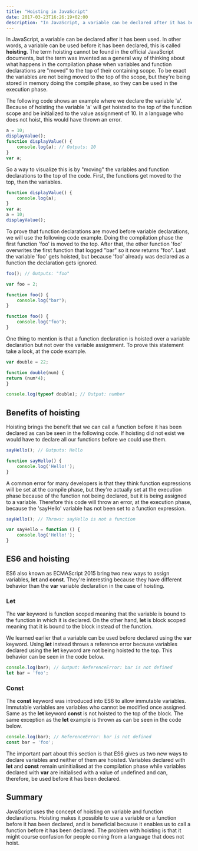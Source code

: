 ```yaml
---
title: "Hoisting in JavaScript"
date: 2017-03-23T16:26:19+02:00
description: "In JavaScript, a variable can be declared after it has been used. In other words, a variable can be used before it has been declared, this is called hoisting. The term hoisting cannot be found in the official JavaScript documents, but the term was invented as a general way of thinking about what happens in the compilation phase when variables and function declarations are moved to the top of their containing scope. To be exact the variables are not being moved to the top of the scope, but they're being stored in memory doing the compile phase, so they can be used in the execution phase."
---
```


In JavaScript, a variable can be declared after it has been used. In other words, a variable can be used before it has been declared, this is called **hoisting**. The term hoisting cannot be found in the official JavaScript documents, but the term was invented as a general way of thinking about what happens in the compilation phase when variables and function declarations are "moved" to the top of their containing scope. To be exact the variables are not being moved to the top of the scope, but they're being stored in memory doing the compile phase, so they can be used in the execution phase.

The following code shows an example where we declare the variable 'a'. Because of hoisting the variable 'a' will get hoisted to the top of the function scope and be initialized to the value assignment of 10\. In a language who does not hoist, this would have thrown an error.

```js
a = 10;
displayValue();
function displayValue() {
    console.log(a); // Outputs: 10
}
var a;
```

So a way to visualize this is by "moving" the variables and function declarations to the top of the code. First, the functions get moved to the top, then the variables.

```js
function displayValue() {
    console.log(a);
}
var a;
a = 10;
displayValue();
```

To prove that function declarations are moved before variable declarations, we will use the following code example. Doing the compilation phase the first function 'foo' is moved to the top. After that, the other function 'foo' overwrites the first function that logged "bar" so it now returns "foo". Last the variable 'foo' gets hoisted, but because 'foo' already was declared as a function the declaration gets ignored.

```js
foo(); // Outputs: "foo"

var foo = 2;

function foo() {
    console.log("bar");
}

function foo() {
    console.log("foo");
}
```

One thing to mention is that a function declaration is hoisted over a variable declaration but not over the variable assignment. To prove this statement take a look, at the code example.

```js
var double = 22;

function double(num) {
return (num*4);
}

console.log(typeof double); // Output: number
```

## Benefits of hoisting

Hoisting brings the benefit that we can call a function before it has been declared as can be seen in the following code. If hoisting did not exist we would have to declare all our functions before we could use them.

```js
sayHello(); // Outputs: Hello

function sayHello() {
    console.log('Hello!');
}
```

A common error for many developers is that they think function expressions will be set at the compile phase, but they're actually set at the execution phase because of the function not being declared, but it is being assigned to a variable. Therefore this code will throw an error, at the execution phase, because the 'sayHello' variable has not been set to a function expression.

```js
sayHello(); // Throws: sayHello is not a function

var sayHello = function () {
    console.log('Hello!');
}
```

## ES6 and hoisting

ES6 also known as ECMAScript 2015 bring two new ways to assign variables, **let** and **const**. They're interesting because they have different behavior than the **var** variable declaration in the case of hoisting.

### Let

The **var** keyword is function scoped meaning that the variable is bound to the function in which it is declared. On the other hand, **let** is block scoped meaning that it is bound to the block instead of the function.

We learned earlier that a variable can be used before declared using the **var** keyword. Using **let** instead throws a reference error because variables declared using the **let** keyword are not being hoisted to the top. This behavior can be seen in the code below.

```js
console.log(bar); // Output: ReferenceError: bar is not defined
let bar = 'foo';
```

### Const

The **const** keyword was introduced into ES6 to allow immutable variables. Immutable variables are variables who cannot be modified once assigned. Same as the **let** keyword **const** is not hoisted to the top of the block. The same exception as the **let** example is thrown as can be seen in the code below.

```js
console.log(bar); // ReferenceError: bar is not defined
const bar = 'foo';
```

The important part about this section is that ES6 gives us two new ways to declare variables and neither of them are hoisted. Variables declared with **let** and **const** remain uninitialised at the compilation phase while variables declared with **var** are initialised with a value of undefined and can, therefore, be used before it has been declared.

## Summary

JavaScript uses the concept of hoisting on variable and function declarations. Hoisting makes it possible to use a variable or a function before it has been declared, and is beneficial because it enables us to call a function before it has been declared. The problem with hoisting is that it might course confusion for people coming from a language that does not hoist.
